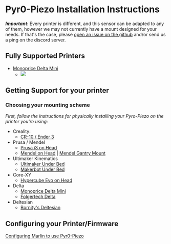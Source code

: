 # Pyr0-Piezo Installation Instructions

***Important***: Every printer is different, and this sensor can be adapted to any of them, however we may not currently have a mount designed for your needs. If that's the case, please [open an issue on the github](https://github.com/pyr0ball/pyr0piezo/issues/new?assignees=pyr0ball&labels=add+support+request&template=printer-mount-request.md&title=%5BMOUNT%5D) and/or send us a ping on the discord server.

## Fully Supported Printers

- [Monoprice Delta Mini](tutorials/wiring/easy-piezi/monoprice-delta-mini.md)
  - ![](assets/images/mp-delta-mini-ub/pmdm-product.jpg)

## Getting Support for your printer

### Choosing your mounting scheme
*First, follow the instructions for physically installing your Pyro-Piezo on the printer you're using:*

- Creality:
  - [CR-10 / Ender 3](mounts/creality/creality-original-head.md)
- Prusa / Mendel
  - [Prusa i3 on Head](mounts/prusa-mendel/i3-on-head.md)
  - [Mendel on Head](mounts/mendel/mendel-on-head.md) | [Mendel Gantry Mount](mounts/mendel/mendel-gantry-mount.md)
- Ultimaker Kinematics
  - [Ultimaker Under Bed](mounts/quadrap/um-under-bed.md)
  - [Makerbot Under Bed](mounts/quadrap/makerbot-under-bed.md)
- Core-XY
  - [Hypercube Evo on Head](mounts/core-xy/hevo-on-head.md)
- Delta
  - [Monoprice Delta Mini](mounts/delta/delta-under-bed.md)
  - [Folgertech Delta](mounts/delta/delta-head.md)
- Deltesian
  - [Bornity's Deltesian](mounts/deltesian/deltesian.md)

## Configuring your Printer/Firmware

[Configuring Marlin to use Pyr0-Piezo](tutorials/config/printer-firmware/marlin/marlin-config.md)
